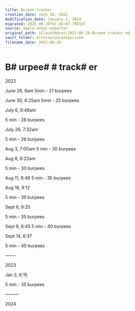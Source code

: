 ```yaml
---
title: Burpee tracker
creation_date: June 28, 2022
modification_date: January 3, 2024
migrated: 2025-09-20T01:46:07.788167
source: apple-notes-exporter
original_path: iCloud/Notes/2022-06-28-Burpee tracker.md
vault_folder: Archive/uncategorized
filename_date: 2022-06-28
---
```



# B# urpee#  # track# er
2022

June 28, 9am
5min - 21 burpees

June 30, 6:25am
5min - 25 burpees 

July 6, 6:48am

5 min - 28 burpees 

July 26, 7:32am

5 min - 28 burpees 

Aug 3, 7:00am
5 min - 30 burpees 

Aug 8, 6:22am

5 min - 30 burpees

Aug 11, 6:48
5 min - 35 burpees

Aug 16, 9:12

5 min - 35 burpees 

Sept 6, 9:25

5 min -  35 burpees 

Sept 9, 6:45
5 min - 40 burpees 

Sept 14, 6:37

5 min - 40 burpees

——-

2023

Jan 3, 6:15

5 min - 35 burpees 

———

2024


